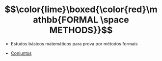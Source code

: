# $$\color{lime}\boxed{\color{red}\mathbb{FORMAL \space METHODS}}$$


* Estudos básicos matemáticos para prova por métodos formais

- [Conjuntos](DOC/Conjuntos.md)
